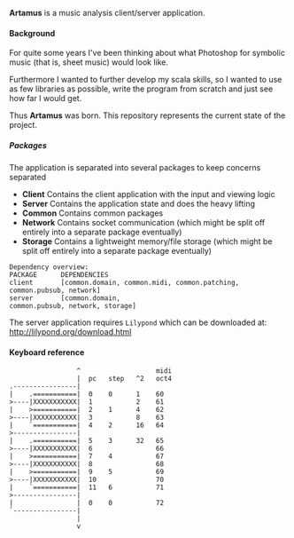 **Artamus** is a music analysis client/server application.

#### Background
For quite some years I've been thinking about what Photoshop for symbolic music (that is, sheet music) would look like.

Furthermore I wanted to further develop my scala skills, so I wanted to use as few libraries as possible, write the program from scratch and just see how far I would get.

Thus **Artamus** was born. This repository represents the current state of the project. 


##### Packages
The application is separated into several packages to keep concerns separated
- **Client** Contains the client application with the input and viewing logic
- **Server** Contains the application state and does the heavy lifting
- **Common** Contains common packages
- **Network** Contains socket communication (which might be split off entirely into a separate package eventually)
- **Storage** Contains a lightweight memory/file storage (which might be split off entirely into a separate package eventually)

```
Dependency overview:
PACKAGE      DEPENDENCIES
client       [common.domain, common.midi, common.patching, common.pubsub, network]
server       [common.domain,                               common.pubsub, network, storage]
```

The server application requires `Lilypond` which can be downloaded at:
http://lilypond.org/download.html


#### Keyboard reference

```
                 ^                   midi
                 |  pc   step   ^2   oct4
.----------------|
|    .===========|  0    0      1    60
>----|XXXXXXXXXXX|  1           2    61
|    >===========|  2    1      4    62
>----|XXXXXXXXXXX|  3           8    63
|    `===========|  4    2      16   64
>----------------|
|    .===========|  5    3      32   65
>----|XXXXXXXXXXX|  6                66
|    >===========|  7    4           67
>----|XXXXXXXXXXX|  8                68
|    >===========|  9    5           69
>----|XXXXXXXXXXX|  10               70
|    `===========|  11   6           71
>----------------|
|                |  0    0           72
`----------------|
                 |
                 v
```